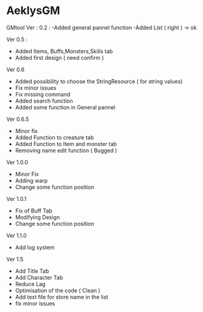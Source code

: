 # AeklysGM
GMtool
Ver : 0.2 :
-Added general pannel function
-Added List ( right ) -> ok

Ver 0.5 :
- Added Items, Buffs,Monsters,Skills tab 
- Added first design ( need confirm )

Ver 0.6 
- Added possibility to choose the StringResource ( for string values)
- Fix minor issues
- Fix missing command
- Added search function 
- Added some function in General pannel

Ver 0.6.5
- Minor fix
- Added Function to creature tab
- Added Function to Item and monster tab
- Removing name edit function ( Bugged )

Ver 1.0.0
- Minor Fix
- Adding warp
- Change some function position

Ver 1.0.1
- Fix of Buff Tab
- Modifying Design
- Change some function position

Ver 1.1.0
- Add log system

Ver 1.5
- Add Title Tab
- Add Character Tab
- Reduce Lag
- Optimisation of the code ( Clean )
- Add text file for store name in the list
- fix minor issues
